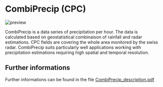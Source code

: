 # CombiPrecip (CPC)

![preview](${base_url}/Precipitation/CombiPrecip/CombiPrecip.png)

CombiPrecip is a data series of precipitation per hour. The data is calculated based on geostatistical combinaison of rainfall and radar estimations.
CPC fields are covering the whole area monitored by the swiss radar.
CombiPrecip suits particularly well applications working with precipitation estimations requiring high spatial and temporal resolution.

## Further informations
Further informations can be found in the file [CombiPrecip_description.pdf](${base_url}/Precipitation/CombiPrecip/CombiPrecip_description.pdf)